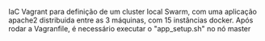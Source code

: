 IaC Vagrant para definição de um cluster local Swarm, com uma aplicação apache2 distribuida entre as 3 máquinas, com 15 instâncias docker. Após rodar a Vagranfile, é necessário executar o "app_setup.sh" no nó master
